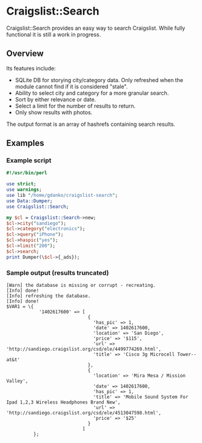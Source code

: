 # Craigslist::Search

Craigslist::Search provides an easy way to search Craigslist. While fully functional it is still a work in progress.

## Overview
Its features include:

 * SQLite DB for storying city/category data. Only refreshed when the module cannot find if it is considered "stale".
 * Ability to select city and category for a more granular search.
 * Sort by either relevance or date.
 * Select a limit for the number of results to return.
 * Only show results with photos.
 
The output format is an array of hashrefs containing search results.

## Examples
### Example script
```perl
#!/usr/bin/perl

use strict;
use warnings;
use lib "/home/gdanko/craigslist-search";
use Data::Dumper;
use Craigslist::Search;

my $cl = Craigslist::Search->new;
$cl->city("sandiego");
$cl->category("electronics");
$cl->query("iPhone");
$cl->haspic("yes");
$cl->limit("200");
$cl->search;
print Dumper(\$cl->{_ads});
```

### Sample output (results truncated)
```
[Warn] the database is missing or corrupt - recreating.
[Info] done!
[Info] refreshing the database.
[Info] done!
$VAR1 = \{
            '1402617600' => [
                              {
                                'has_pic' => 1,
                                'date' => 1402617600,
                                'location' => 'San Diego',
                                'price' => '$115',
                                'url' => 'http://sandiego.craigslist.org/csd/ele/4499774269.html',
                                'title' => 'Cisco 3g Microcell Tower--at&t'
                              },
                              {
                                'location' => 'Mira Mesa / Mission Valley',
                                'date' => 1402617600,
                                'has_pic' => 1,
                                'title' => 'Mobile Sound System For Ipad 1,2,3 Wireless Headphones Brand New',
                                'url' => 'http://sandiego.craigslist.org/csd/ele/4513047598.html',
                                'price' => '$25'
                              }
                            ]
          };
```
